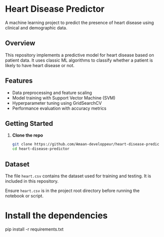 # Heart Disease Predictor

A machine learning project to predict the presence of heart disease using clinical and demographic data.

## Overview

This repository implements a predictive model for heart disease based on patient data. It uses classic ML algorithms to classify whether a patient is likely to have heart disease or not.

## Features

- Data preprocessing and feature scaling  
- Model training with Support Vector Machine (SVM)  
- Hyperparameter tuning using GridSearchCV  
- Performance evaluation with accuracy metrics

## Getting Started

1. **Clone the repo**  
   ```bash
   git clone https://github.com/Amaan-developpeur/heart-disease-predictor.git
   cd heart-disease-predictor


## Dataset

The file `heart.csv` contains the dataset used for training and testing. It is included in this repository.

Ensure `heart.csv` is in the project root directory before running the notebook or script.

# Install the dependencies
pip install -r requirements.txt
